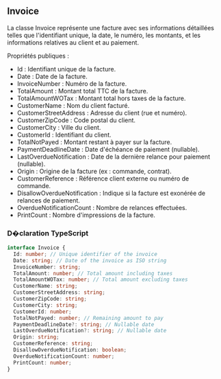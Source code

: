 ﻿## Invoice

La classe Invoice représente une facture avec ses informations détaillées telles que l'identifiant unique, la date, le numéro, les montants, et les informations relatives au client et au paiement.

Propriétés publiques :
- Id : Identifiant unique de la facture.
- Date : Date de la facture.
- InvoiceNumber : Numéro de la facture.
- TotalAmount : Montant total TTC de la facture.
- TotalAmountWOTax : Montant total hors taxes de la facture.
- CustomerName : Nom du client facturé.
- CustomerStreetAddress : Adresse du client (rue et numéro).
- CustomerZipCode : Code postal du client.
- CustomerCity : Ville du client.
- CustomerId : Identifiant du client.
- TotalNotPayed : Montant restant à payer sur la facture.
- PaymentDeadlineDate : Date d'échéance de paiement (nullable).
- LastOverdueNotification : Date de la dernière relance pour paiement (nullable).
- Origin : Origine de la facture (ex : commande, contrat).
- CustomerReference : Référence client externe ou numéro de commande.
- DisallowOverdueNotification : Indique si la facture est exonérée de relances de paiement.
- OverdueNotificationCount : Nombre de relances effectuées.
- PrintCount : Nombre d'impressions de la facture.

### D�claration TypeScript
```typescript
interface Invoice {
  Id: number; // Unique identifier of the invoice
  Date: string; // Date of the invoice as ISO string
  InvoiceNumber: string;
  TotalAmount: number; // Total amount including taxes
  TotalAmountWOTax: number; // Total amount excluding taxes
  CustomerName: string;
  CustomerStreetAddress: string;
  CustomerZipCode: string;
  CustomerCity: string;
  CustomerId: number;
  TotalNotPayed: number; // Remaining amount to pay
  PaymentDeadlineDate?: string; // Nullable date
  LastOverdueNotification?: string; // Nullable date
  Origin: string;
  CustomerReference: string;
  DisallowOverdueNotification: boolean;
  OverdueNotificationCount: number;
  PrintCount: number;
}
```